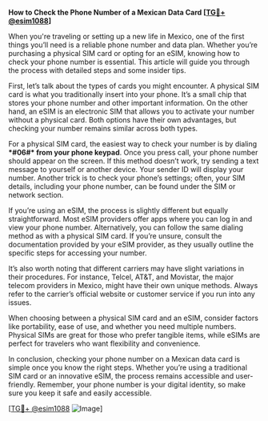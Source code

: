 **How to Check the Phone Number of a Mexican Data Card [[TG💪+ @esim1088](https://t.me/s/esim1088)]**

When you're traveling or setting up a new life in Mexico, one of the first things you’ll need is a reliable phone number and data plan. Whether you’re purchasing a physical SIM card or opting for an eSIM, knowing how to check your phone number is essential. This article will guide you through the process with detailed steps and some insider tips.

First, let’s talk about the types of cards you might encounter. A physical SIM card is what you traditionally insert into your phone. It’s a small chip that stores your phone number and other important information. On the other hand, an eSIM is an electronic SIM that allows you to activate your number without a physical card. Both options have their own advantages, but checking your number remains similar across both types.

For a physical SIM card, the easiest way to check your number is by dialing **\*#06#\* from your phone keypad**. Once you press call, your phone number should appear on the screen. If this method doesn’t work, try sending a text message to yourself or another device. Your sender ID will display your number. Another trick is to check your phone’s settings; often, your SIM details, including your phone number, can be found under the SIM or network section.

If you’re using an eSIM, the process is slightly different but equally straightforward. Most eSIM providers offer apps where you can log in and view your phone number. Alternatively, you can follow the same dialing method as with a physical SIM card. If you’re unsure, consult the documentation provided by your eSIM provider, as they usually outline the specific steps for accessing your number.

It’s also worth noting that different carriers may have slight variations in their procedures. For instance, Telcel, AT&T, and Movistar, the major telecom providers in Mexico, might have their own unique methods. Always refer to the carrier’s official website or customer service if you run into any issues.

When choosing between a physical SIM card and an eSIM, consider factors like portability, ease of use, and whether you need multiple numbers. Physical SIMs are great for those who prefer tangible items, while eSIMs are perfect for travelers who want flexibility and convenience.

In conclusion, checking your phone number on a Mexican data card is simple once you know the right steps. Whether you’re using a traditional SIM card or an innovative eSIM, the process remains accessible and user-friendly. Remember, your phone number is your digital identity, so make sure you keep it safe and easily accessible.

[[TG💪+ @esim1088](https://t.me/s/esim1088) ![Image](https://i.postimg.cc/Y0z9fWf4/image.png)]